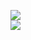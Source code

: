 [![](https://img.shields.io/badge/Made%20With-Github%20Spray-lightgrey.svg?style=for-the-badge&logo=github)](https://github.com/Annihil/github-spray#9967)  
[![](https://i.imgur.com/2DrTn0Z.gif)](https://github.com/Annihil/github-spray)